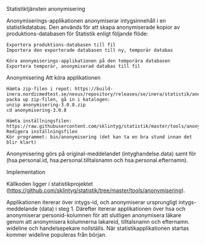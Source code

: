 Statistiktjänsten anonymisering

Anonymiserings-applikationen anonymiserar intygsinnehåll i en statistikdatabas. Den används för att skapa anonymiserade kopior av produktions-databasen för Statistik enligt följande flöde:

    Exportera produktions-databasen till fil
    Importera den exporterade databasen till ny, temporär databas

    Köra anonymiserings-applikationen på den temporära databasen
    Exportera temporär, anonymiserad databas till fil

Anonymisering
Att köra applikationen

    Hämta zip-filen i repot: https://build-inera.nordicmedtest.se/nexus/repository/releases/se/inera/statistik/anonymisering/3.0.8/
    packa up zip-filen, gå in i katalogen:
    unzip anonymisering-3.0.8.zip
    cd anonymisering-3.0.8

    Hämta inställningsfilen: https://raw.githubusercontent.com/sklintyg/statistik/master/tools/anonymisering/dataSource.properties
    Redigera inställningsfilen
    Kör programmet: bin/anonymisering (det kan ta en bra stund innan det blir klart)

Anonymisering görs på original-meddelandet (intyghandelse.data) samt för (hsa.personal.id, hsa.personal.tilltalsnamn och hsa.personal.efternamn).

Implementation

Källkoden ligger i statistikprojektet (https://github.com/sklintyg/statistik/tree/master/tools/anonymisering).

Applikationen itererar över intygs-id, och anonymiserar ursprungligt intygs-meddelande (data) i steg 1.
Därefter itererar applikationen över hsa och anonymiserar personid-kolumnen för att slutligen anonymisera läkare genom att anonymisera kolumnerna lakareid, tilltalsnamn och efternamn.
wideline och handelsepekare nollställs.
När statistikapplikationen startas kommer wideline populeras från början.
